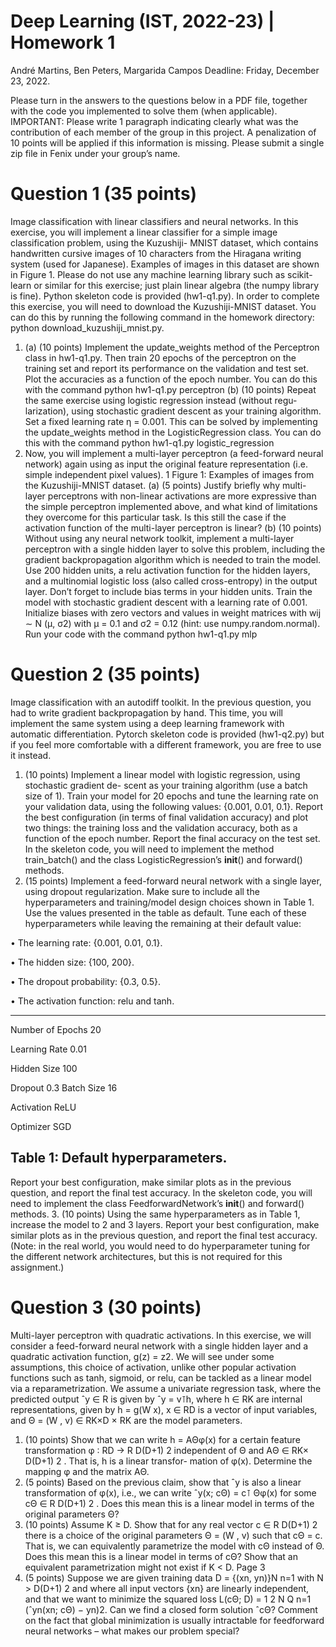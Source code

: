 # Deep Learning (IST, 2022-23) | Homework 1
André Martins, Ben Peters, Margarida Campos
Deadline: Friday, December 23, 2022.

Please turn in the answers to the questions below in a PDF file, together with the
code you implemented to solve them (when applicable).
IMPORTANT: Please write 1 paragraph indicating clearly what was the
contribution of each member of the group in this project. A
penalization of 10 points will be applied if this information is missing.
Please submit a single zip file in Fenix under your group’s name.
# Question 1 (35 points)
Image classification with linear classifiers and neural networks. In this exercise, you
will implement a linear classifier for a simple image classification problem, using the Kuzushiji-
MNIST dataset, which contains handwritten cursive images of 10 characters from the Hiragana
writing system (used for Japanese). Examples of images in this dataset are shown in Figure 1.
Please do not use any machine learning library such as scikit-learn or similar for
this exercise; just plain linear algebra (the numpy library is fine). Python skeleton code
is provided (hw1-q1.py).
In order to complete this exercise, you will need to download the Kuzushiji-MNIST dataset.
You can do this by running the following command in the homework directory:
python download_kuzushiji_mnist.py.
 1. (a) (10 points) Implement the update_weights method of the Perceptron class in hw1-q1.py.
Then train 20 epochs of the perceptron on the training set and report its performance
on the validation and test set. Plot the accuracies as a function of the epoch number.
You can do this with the command
python hw1-q1.py perceptron
(b) (10 points) Repeat the same exercise using logistic regression instead (without regu-
larization), using stochastic gradient descent as your training algorithm. Set a fixed
learning rate η = 0.001. This can be solved by implementing the update_weights
method in the LogisticRegression class. You can do this with the command
python hw1-q1.py logistic_regression
2. Now, you will implement a multi-layer perceptron (a feed-forward neural network) again
using as input the original feature representation (i.e. simple independent pixel values).
1
Figure 1: Examples of images from the Kuzushiji-MNIST dataset.
(a) (5 points) Justify briefly why multi-layer perceptrons with non-linear activations are
more expressive than the simple perceptron implemented above, and what kind of
limitations they overcome for this particular task. Is this still the case if the activation
function of the multi-layer perceptron is linear?
(b) (10 points) Without using any neural network toolkit, implement a multi-layer
perceptron with a single hidden layer to solve this problem, including the gradient
backpropagation algorithm which is needed to train the model. Use 200 hidden units,
a relu activation function for the hidden layers, and a multinomial logistic loss (also
called cross-entropy) in the output layer. Don’t forget to include bias terms in your
hidden units. Train the model with stochastic gradient descent with a learning rate
of 0.001. Initialize biases with zero vectors and values in weight matrices with wij ∼
N (μ, σ2) with μ = 0.1 and σ2 = 0.12 (hint: use numpy.random.normal). Run your code
with the command
python hw1-q1.py mlp
# Question 2 (35 points)
Image classification with an autodiff toolkit. In the previous question, you had to write
gradient backpropagation by hand. This time, you will implement the same system using a
deep learning framework with automatic differentiation. Pytorch skeleton code is provided
(hw1-q2.py) but if you feel more comfortable with a different framework, you are free to use it
instead.
1. (10 points) Implement a linear model with logistic regression, using stochastic gradient de-
scent as your training algorithm (use a batch size of 1). Train your model for 20 epochs and
tune the learning rate on your validation data, using the following values: {0.001, 0.01, 0.1}.
Report the best configuration (in terms of final validation accuracy) and plot two things: the
training loss and the validation accuracy, both as a function of the epoch number. Report
the final accuracy on the test set.
In the skeleton code, you will need to implement the method train_batch() and the class
LogisticRegression’s __init__() and forward() methods.
2. (15 points) Implement a feed-forward neural network with a single layer, using dropout
regularization. Make sure to include all the hyperparameters and training/model design
choices shown in Table 1. Use the values presented in the table as default. Tune each of
these hyperparameters while leaving the remaining at their default value:

• The learning rate: {0.001, 0.01, 0.1}.

• The hidden size: {100, 200}.

• The dropout probability: {0.3, 0.5}.

• The activation function: relu and tanh.

--------------------------
Number of Epochs 20

Learning Rate 0.01

Hidden Size 100

Dropout 0.3
Batch Size 16

Activation ReLU

Optimizer SGD

Table 1: Default hyperparameters.
----------------------------

Report your best configuration, make similar plots as in the previous question, and report
the final test accuracy.
In the skeleton code, you will need to implement the class FeedforwardNetwork’s __init__()
and forward() methods.
3. (10 points) Using the same hyperparameters as in Table 1, increase the model to 2 and 3
layers. Report your best configuration, make similar plots as in the previous question, and
report the final test accuracy. (Note: in the real world, you would need to do hyperparameter
tuning for the different network architectures, but this is not required for this assignment.)
# Question 3 (30 points)
Multi-layer perceptron with quadratic activations. In this exercise, we will consider
a feed-forward neural network with a single hidden layer and a quadratic activation function,
g(z) = z2. We will see under some assumptions, this choice of activation, unlike other popular
activation functions such as tanh, sigmoid, or relu, can be tackled as a linear model via a
reparametrization.
We assume a univariate regression task, where the predicted output ˆy ∈ R is given by ˆy = v⊺h,
where h ∈ RK are internal representations, given by h = g(W x), x ∈ RD is a vector of input
variables, and Θ = (W , v) ∈ RK×D × RK are the model parameters.
1. (10 points) Show that we can write h = AΘφ(x) for a certain feature transformation
φ ∶ RD → R D(D+1)
2 independent of Θ and AΘ ∈ RK× D(D+1)
2 . That is, h is a linear transfor-
mation of φ(x). Determine the mapping φ and the matrix AΘ.
2. (5 points) Based on the previous claim, show that ˆy is also a linear transformation of φ(x),
i.e., we can write ˆy(x; cΘ) = c⊺
Θφ(x) for some cΘ ∈ R D(D+1)
2 . Does this mean this is a linear
model in terms of the original parameters Θ?
3. (10 points) Assume K ≥ D. Show that for any real vector c ∈ R D(D+1)
2 there is a choice
of the original parameters Θ = (W , v) such that cΘ = c. That is, we can equivalently
parametrize the model with cΘ instead of Θ. Does this mean this is a linear model in
terms of cΘ? Show that an equivalent parametrization might not exist if K < D.
Page 3
4. (5 points) Suppose we are given training data D = {(xn, yn)}N
n=1 with N > D(D+1)
2 and
where all input vectors {xn} are linearly independent, and that we want to minimize the
squared loss
L(cΘ; D) = 1
2
N
Q
n=1
(ˆyn(xn; cΘ) − yn)2.
Can we find a closed form solution ˆcΘ? Comment on the fact that global minimization is
usually intractable for feedforward neural networks – what makes our problem special?
